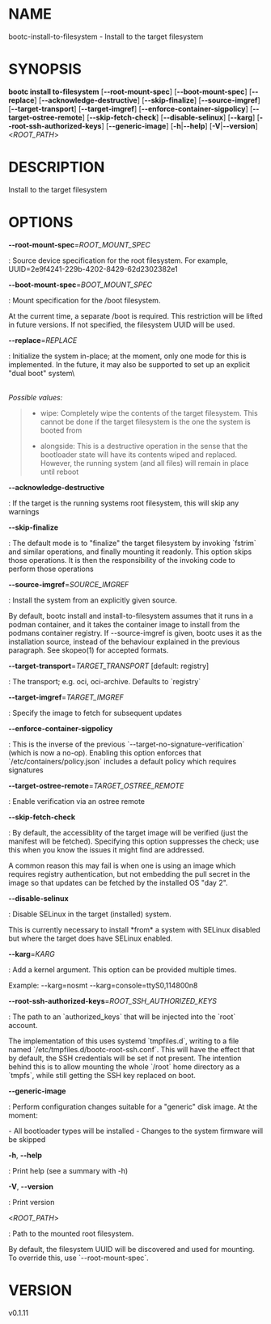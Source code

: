 # NAME

bootc-install-to-filesystem - Install to the target filesystem

# SYNOPSIS

**bootc install to-filesystem** \[**\--root-mount-spec**\]
\[**\--boot-mount-spec**\] \[**\--replace**\]
\[**\--acknowledge-destructive**\] \[**\--skip-finalize**\]
\[**\--source-imgref**\] \[**\--target-transport**\]
\[**\--target-imgref**\] \[**\--enforce-container-sigpolicy**\]
\[**\--target-ostree-remote**\] \[**\--skip-fetch-check**\]
\[**\--disable-selinux**\] \[**\--karg**\]
\[**\--root-ssh-authorized-keys**\] \[**\--generic-image**\]
\[**-h**\|**\--help**\] \[**-V**\|**\--version**\] \<*ROOT_PATH*\>

# DESCRIPTION

Install to the target filesystem

# OPTIONS

**\--root-mount-spec**=*ROOT_MOUNT_SPEC*

:   Source device specification for the root filesystem. For example,
    UUID=2e9f4241-229b-4202-8429-62d2302382e1

**\--boot-mount-spec**=*BOOT_MOUNT_SPEC*

:   Mount specification for the /boot filesystem.

At the current time, a separate /boot is required. This restriction will
be lifted in future versions. If not specified, the filesystem UUID will
be used.

**\--replace**=*REPLACE*

:   Initialize the system in-place; at the moment, only one mode for
    this is implemented. In the future, it may also be supported to set
    up an explicit \"dual boot\" system\

\
*Possible values:*

> -   wipe: Completely wipe the contents of the target filesystem. This
>     cannot be done if the target filesystem is the one the system is
>     booted from
>
> -   alongside: This is a destructive operation in the sense that the
>     bootloader state will have its contents wiped and replaced.
>     However, the running system (and all files) will remain in place
>     until reboot

**\--acknowledge-destructive**

:   If the target is the running systems root filesystem, this will skip
    any warnings

**\--skip-finalize**

:   The default mode is to \"finalize\" the target filesystem by
    invoking \`fstrim\` and similar operations, and finally mounting it
    readonly. This option skips those operations. It is then the
    responsibility of the invoking code to perform those operations

**\--source-imgref**=*SOURCE_IMGREF*

:   Install the system from an explicitly given source.

By default, bootc install and install-to-filesystem assumes that it runs
in a podman container, and it takes the container image to install from
the podmans container registry. If \--source-imgref is given, bootc uses
it as the installation source, instead of the behaviour explained in the
previous paragraph. See skopeo(1) for accepted formats.

**\--target-transport**=*TARGET_TRANSPORT* \[default: registry\]

:   The transport; e.g. oci, oci-archive. Defaults to \`registry\`

**\--target-imgref**=*TARGET_IMGREF*

:   Specify the image to fetch for subsequent updates

**\--enforce-container-sigpolicy**

:   This is the inverse of the previous
    \`\--target-no-signature-verification\` (which is now a no-op).
    Enabling this option enforces that \`/etc/containers/policy.json\`
    includes a default policy which requires signatures

**\--target-ostree-remote**=*TARGET_OSTREE_REMOTE*

:   Enable verification via an ostree remote

**\--skip-fetch-check**

:   By default, the accessiblity of the target image will be verified
    (just the manifest will be fetched). Specifying this option
    suppresses the check; use this when you know the issues it might
    find are addressed.

A common reason this may fail is when one is using an image which
requires registry authentication, but not embedding the pull secret in
the image so that updates can be fetched by the installed OS \"day 2\".

**\--disable-selinux**

:   Disable SELinux in the target (installed) system.

This is currently necessary to install \*from\* a system with SELinux
disabled but where the target does have SELinux enabled.

**\--karg**=*KARG*

:   Add a kernel argument. This option can be provided multiple times.

Example: \--karg=nosmt \--karg=console=ttyS0,114800n8

**\--root-ssh-authorized-keys**=*ROOT_SSH_AUTHORIZED_KEYS*

:   The path to an \`authorized_keys\` that will be injected into the
    \`root\` account.

The implementation of this uses systemd \`tmpfiles.d\`, writing to a
file named \`/etc/tmpfiles.d/bootc-root-ssh.conf\`. This will have the
effect that by default, the SSH credentials will be set if not present.
The intention behind this is to allow mounting the whole \`/root\` home
directory as a \`tmpfs\`, while still getting the SSH key replaced on
boot.

**\--generic-image**

:   Perform configuration changes suitable for a \"generic\" disk image.
    At the moment:

\- All bootloader types will be installed - Changes to the system
firmware will be skipped

**-h**, **\--help**

:   Print help (see a summary with -h)

**-V**, **\--version**

:   Print version

\<*ROOT_PATH*\>

:   Path to the mounted root filesystem.

By default, the filesystem UUID will be discovered and used for
mounting. To override this, use \`\--root-mount-spec\`.

# VERSION

v0.1.11
